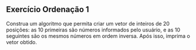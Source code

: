 ## Exercício Ordenação 1
Construa um algoritmo que permita criar um vetor de inteiros de 20 posições: as 10 primeiras são números informados pelo
usuário, e as 10 seguintes são os mesmos números em ordem inversa. Após isso, imprima o vetor obtido.
